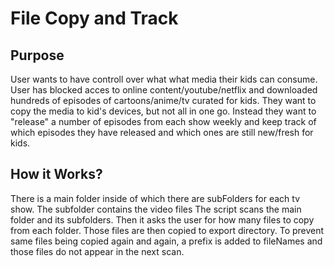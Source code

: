 # File Copy and Track

## Purpose
User wants to have controll over what what media their kids can consume. User has blocked acces to online content/youtube/netflix and downloaded hundreds of episodes of cartoons/anime/tv curated for kids. They want to copy the media to kid's devices, but not all in one go. Instead they want to "release" a number of episodes from each show weekly and keep track of which episodes they have released and which ones are still new/fresh for kids.

## How it Works?
There is a main folder inside of which there are subFolders for each tv show. The subfolder contains the video files
The script scans the main folder and its subfolders. 
Then it asks the user for how many files to copy from each folder. 
Those files are then copied to export directory. 
To prevent same files being copied again and again, a prefix is added to fileNames and those files do not appear in the next scan. 